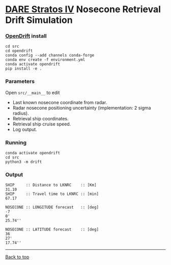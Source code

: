 # [DARE Stratos IV](https://dare.tudelft.nl/stratos4/) Nosecone Retrieval Drift Simulation

### [OpenDrift](https://opendrift.github.io/index.html) install

    cd src
    cd opendrift
    conda config --add channels conda-forge
    conda env create -f environment.yml
    conda activate opendrift
    pip install -e .

### Parameters
Open `src/__main__` to edit
- Last known nosecone coordinate from radar.
- Radar nosecone positioning uncertainty (implementation: 2 sigma radius).
- Retrieval ship coordinates.
- Retrieval ship cruise speed.
- Log output.

### Running
    conda activate opendrift
    cd src
    python3 -m drift
  
### Output

    SHIP     :: Distance to LKNRC    :: [Km]
    31.10
    SHIP     :: Travel time to LKNRC :: [min]
    67.17

    NOSECONE :: LONGITUDE forecast   :: [deg]
    -7
    0'
    25.74''

    NOSECONE :: LATITUDE forecast    :: [deg]
    36
    27'
    17.74''
---
[Back to top](#dare-stratos-iv-retrieval-nosecone-drift-simulation)
